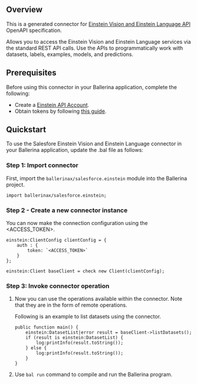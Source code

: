 ## Overview
This is a generated connector for [Einstein Vision and Einstein Language API](https://metamind.readme.io/reference#predictive-vision-service-api) OpenAPI specification. 

Allows you to access the Einstein Vision and Einstein Language services via the standard REST API calls. Use the APIs to programmatically work with datasets, labels, examples, models, and predictions.

## Prerequisites

Before using this connector in your Ballerina application, complete the following:

* Create a [Einstein API Account](https://api.einstein.ai/signup).
* Obtain tokens by following [this guide](https://metamind.readme.io/docs/generate-an-oauth-token-using-your-key).

## Quickstart

To use the Salesfore Einstein Vision and Einstein Language connector in your Ballerina application, update the .bal file as follows:

### Step 1: Import connector
First, import the `ballerinax/salesforce.einstein` module into the Ballerina project.
```ballerina
import ballerinax/salesforce.einstein;
```

### Step 2 - Create a new connector instance
You can now make the connection configuration using the <ACCESS_TOKEN>.
```ballerina
einstein:ClientConfig clientConfig = {
    auth : {
        token: `<ACCESS_TOKEN>`
    }
};

einstein:Client baseClient = check new Client(clientConfig);
```

### Step 3: Invoke connector operation
1. Now you can use the operations available within the connector. Note that they are in the form of remote operations.

    Following is an example to list datasets using the connector. 

    ```ballerina
    public function main() {
        einstein:DatasetList|error result = baseClient->listDatasets();
        if (result is einstein:DatasetList) {
            log:printInfo(result.toString());
        } else {
            log:printInfo(result.toString());
        }
    }
    ``` 

2. Use `bal run` command to compile and run the Ballerina program.
